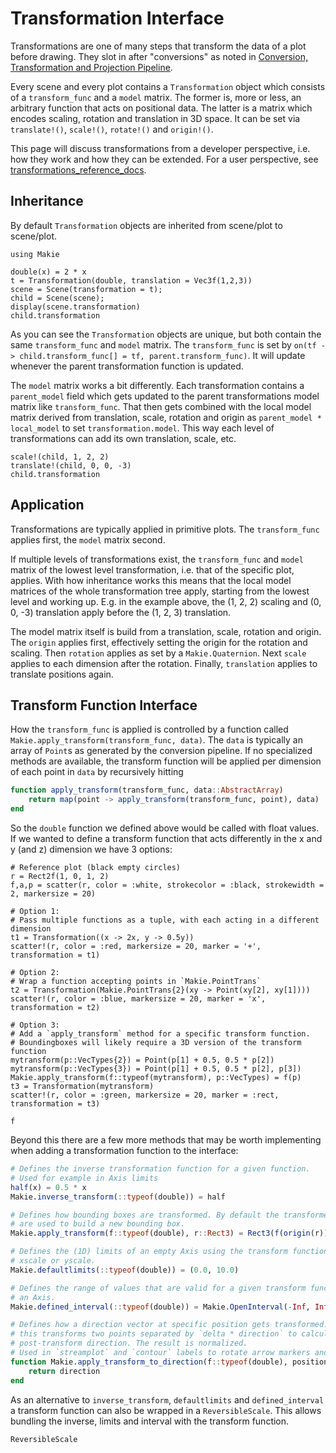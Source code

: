 # Transformation Interface

Transformations are one of many steps that transform the data of a plot before drawing.
They slot in after "conversions" as noted in [Conversion, Transformation and Projection Pipeline](@ref).

Every scene and every plot contains a `Transformation` object which consists of
a `transform_func` and a `model` matrix.
The former is, more or less, an arbitrary function that acts on positional data.
The latter is a matrix which encodes scaling, rotation and translation in 3D space.
It can be set via `translate!()`, `scale!()`, `rotate!()` and `origin!()`.

This page will discuss transformations from a developer perspective, i.e. how they work and how they can be extended.
For a user perspective, see [transformations_reference_docs](@ref).

## Inheritance

By default `Transformation` objects are inherited from scene/plot to scene/plot.

```@example transformation_inheritance
using Makie

double(x) = 2 * x
t = Transformation(double, translation = Vec3f(1,2,3))
scene = Scene(transformation = t);
child = Scene(scene);
display(scene.transformation)
child.transformation
```

As you can see the `Transformation` objects are unique, but both contain the same `transform_func` and `model` matrix.
The `transform_func` is set by `on(tf -> child.transform_func[] = tf, parent.transform_func)`.
It will update whenever the parent transformation function is updated.

The `model` matrix works a bit differently.
Each transformation contains a `parent_model` field which gets updated to the parent transformations model matrix like `transform_func`.
That then gets combined with the local model matrix derived from translation, scale, rotation and origin as `parent_model * local_model` to set `transformation.model`.
This way each level of transformations can add its own translation, scale, etc.

```@example transformation_inheritance
scale!(child, 1, 2, 2)
translate!(child, 0, 0, -3)
child.transformation
```

## Application

Transformations are typically applied in primitive plots.
The `transform_func` applies first, the `model` matrix second.

If multiple levels of transformations exist, the `transform_func` and `model` matrix of the lowest level transformation, i.e. that of the specific plot, applies.
With how inheritance works this means that the local model matrices of the whole transformation tree apply, starting from the lowest level and working up. E.g. in the example above, the (1, 2, 2) scaling and (0, 0, -3) translation apply before the (1, 2, 3) translation.

The model matrix itself is build from a translation, scale, rotation and origin.
The `origin` applies first, effectively setting the origin for the rotation and scaling.
Then `rotation` applies as set by a `Makie.Quaternion`.
Next `scale` applies to each dimension after the rotation.
Finally, `translation` applies to translate positions again.

## Transform Function Interface

How the `transform_func` is applied is controlled by a function called `Makie.apply_transform(transform_func, data)`.
The `data` is typically an array of `Point`s as generated by the conversion pipeline.
If no specialized methods are available, the transform function will be applied per dimension of each point in `data` by recursively hitting

```julia
function apply_transform(transform_func, data::AbstractArray)
    return map(point -> apply_transform(transform_func, point), data)
end
```

So the `double` function we defined above would be called with float values.
If we wanted to define a transform function that acts differently in the x and y (and z) dimension we have 3 options:

```@figure
# Reference plot (black empty circles)
r = Rect2f(1, 0, 1, 2)
f,a,p = scatter(r, color = :white, strokecolor = :black, strokewidth = 2, markersize = 20)

# Option 1:
# Pass multiple functions as a tuple, with each acting in a different dimension
t1 = Transformation((x -> 2x, y -> 0.5y))
scatter!(r, color = :red, markersize = 20, marker = '+', transformation = t1)

# Option 2:
# Wrap a function accepting points in `Makie.PointTrans`
t2 = Transformation(Makie.PointTrans{2}(xy -> Point(xy[2], xy[1])))
scatter!(r, color = :blue, markersize = 20, marker = 'x', transformation = t2)

# Option 3:
# Add a `apply_transform` method for a specific transform function.
# Boundingboxes will likely require a 3D version of the transform function
mytransform(p::VecTypes{2}) = Point(p[1] + 0.5, 0.5 * p[2])
mytransform(p::VecTypes{3}) = Point(p[1] + 0.5, 0.5 * p[2], p[3])
Makie.apply_transform(f::typeof(mytransform), p::VecTypes) = f(p)
t3 = Transformation(mytransform)
scatter!(r, color = :green, markersize = 20, marker = :rect, transformation = t3)

f
```

Beyond this there are a few more methods that may be worth implementing when adding a transformation function to the interface:

```julia
# Defines the inverse transformation function for a given function.
# Used for example in Axis limits
half(x) = 0.5 * x
Makie.inverse_transform(::typeof(double)) = half

# Defines how bounding boxes are transformed. By default the transformed corners
# are used to build a new bounding box.
Makie.apply_transform(f::typeof(double), r::Rect3) = Rect3(f(origin(r)), f(widths(r)))

# Defines the (1D) limits of an empty Axis using the transform function as the
# xscale or yscale.
Makie.defaultlimits(::typeof(double)) = (0.0, 10.0)

# Defines the range of values that are valid for a given transform function in
# an Axis.
Makie.defined_interval(::typeof(double)) = Makie.OpenInterval(-Inf, Inf)

# Defines how a direction vector at specific position gets transformed. By default
# this transforms two points separated by `delta * direction` to calculate a new
# post-transform direction. The result is normalized.
# Used in `streamplot` and `contour` labels to rotate arrow markers and text
function Makie.apply_transform_to_direction(f::typeof(double), position::VecTypes, direction::VecTypes, delta)
    return direction
end
```

As an alternative to `inverse_transform`, `defaultlimits` and `defined_interval` a transform function can also be wrapped in a `ReversibleScale`.
This allows bundling the inverse, limits and interval with the transform function.

```@docs; canonical=false
ReversibleScale
```